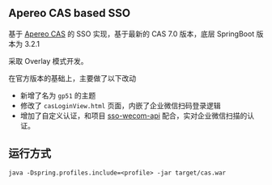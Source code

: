 ## Apereo CAS based SSO

基于 [Apereo CAS](https://apereo.github.io/cas) 的 SSO 实现，基于最新的 CAS 7.0 版本，底层 SpringBoot 版本为 3.2.1

采取 Overlay 模式开发。

在官方版本的基础上，主要做了以下改动

- 新增了名为 `gp51` 的主题
- 修改了 `casLoginView.html` 页面，内嵌了企业微信扫码登录逻辑
- 增加了自定义认证，和项目 [sso-wecom-api](https://gitlab.gp51.com/sso-wecom-api) 配合，实对企业微信扫描的认证。

## 运行方式

```
java -Dspring.profiles.include=<profile> -jar target/cas.war
```
